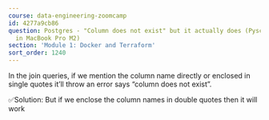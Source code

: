 ```yaml
---
course: data-engineering-zoomcamp
id: 4277a9cb86
question: Postgres - "Column does not exist" but it actually does (Pyscopg2 error
  in MacBook Pro M2)
section: 'Module 1: Docker and Terraform'
sort_order: 1240
---
```


In the join queries, if we mention the column name directly or enclosed in single quotes it’ll throw an error says “column does not exist”.

✅Solution: But if we enclose the column names in double quotes then it will work


